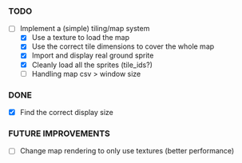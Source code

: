### TODO

- [ ] Implement a (simple) tiling/map system 
    - [x] Use a texture to load the map 
    - [x] Use the correct tile dimensions to cover the whole map 
    - [x] Import and display real ground sprite 
    - [x] Cleanly load all the sprites (tile_ids?)
    - [ ] Handling map csv > window size

### DONE
- [x] Find the correct display size

### FUTURE IMPROVEMENTS
- [ ] Change map rendering to only use textures (better performance) 